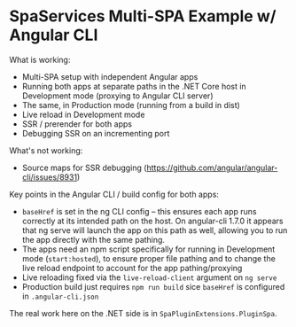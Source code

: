# SpaServices Multi-SPA Example w/ Angular CLI

What is working:

* Multi-SPA setup with independent Angular apps
* Running both apps at separate paths in the .NET Core host in Development mode (proxying to Angular CLI server)
* The same, in Production mode (running from a build in dist)
* Live reload in Development mode
* SSR / prerender for both apps
* Debugging SSR on an incrementing port

What's not working:

* Source maps for SSR debugging (https://github.com/angular/angular-cli/issues/8931)

Key points in the Angular CLI / build config for both apps:

* `baseHref` is set in the ng CLI config – this ensures each app runs correctly at its intended path on the host. On angular-cli 1.7.0 it appears that ng serve will launch the app on this path as well, allowing you to run the app directly with the same pathing.
* The apps need an npm script specifically for running in Development mode (`start:hosted`), to ensure proper file pathing and to change the live reload endpoint to account for the app pathing/proxying
* Live reloading fixed via the `live-reload-client` argument on `ng serve`
* Production build just requires `npm run build` sice `baseHref` is configured in `.angular-cli.json`

The real work here on the .NET side is in `SpaPluginExtensions.PluginSpa`.
